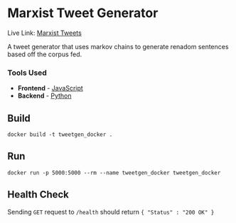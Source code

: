 # Marxist Tweet Generator

Live Link: [Marxist Tweets](http://markov.marx.mtifak.io/)

A tweet generator that uses markov chains to generate renadom sentences based off the corpus fed.

### Tools Used
- __Frontend__ - [JavaScript](https://www.w3schools.com/js/)
- __Backend__ - [Python](https://www.python.org/doc/)

## Build
`docker build -t tweetgen_docker .`

## Run
`docker run -p 5000:5000 --rm --name tweetgen_docker tweetgen_docker`

## Health Check
 Sending `GET` request to `/health` should return `{ "Status" : "200 OK" }`

